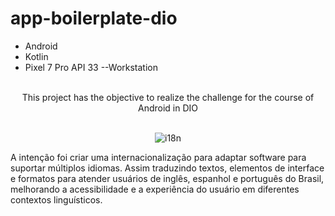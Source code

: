 # app-boilerplate-dio
- Android
- Kotlin
- Pixel 7 Pro API 33 --Workstation
<br>
<div  align="center">
This project has the objective to realize the challenge for the course of Android in DIO
<br>
<br>
  
![i18n](https://github.com/LeonardoJaques/app-boilerplate-dio/assets/28495699/026b922b-018d-4f23-abe1-e8c1a8e664f2)
</div>


A intenção foi criar uma internacionalização para adaptar software para suportar múltiplos idiomas. 
Assim traduzindo textos, elementos de interface e formatos para atender usuários de inglês, espanhol e português do Brasil, 
melhorando a acessibilidade e a experiência do usuário em diferentes contextos linguísticos.
